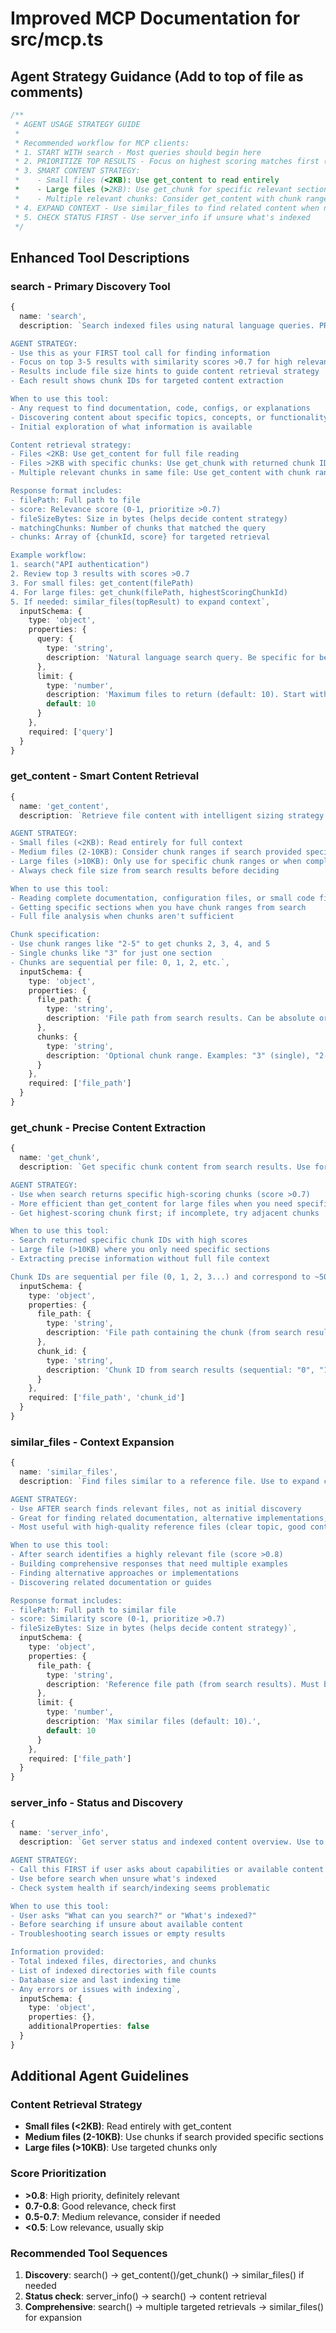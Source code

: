 # Improved MCP Documentation for src/mcp.ts

## Agent Strategy Guidance (Add to top of file as comments)

```typescript
/**
 * AGENT USAGE STRATEGY GUIDE
 *
 * Recommended workflow for MCP clients:
 * 1. START WITH search - Most queries should begin here
 * 2. PRIORITIZE TOP RESULTS - Focus on highest scoring matches first (>0.7 score)
 * 3. SMART CONTENT STRATEGY:
 *    - Small files (<2KB): Use get_content to read entirely
 *    - Large files (>2KB): Use get_chunk for specific relevant sections
 *    - Multiple relevant chunks: Consider get_content with chunk range
 * 4. EXPAND CONTEXT - Use similar_files to find related content when needed
 * 5. CHECK STATUS FIRST - Use server_info if unsure what's indexed
 */
```

## Enhanced Tool Descriptions

### search - Primary Discovery Tool

```typescript
{
  name: 'search',
  description: `Search indexed files using natural language queries. PRIMARY TOOL - start here for most user requests.

AGENT STRATEGY:
- Use this as your FIRST tool call for finding information
- Focus on top 3-5 results with similarity scores >0.7 for high relevance
- Results include file size hints to guide content retrieval strategy
- Each result shows chunk IDs for targeted content extraction

When to use this tool:
- Any request to find documentation, code, configs, or explanations
- Discovering content about specific topics, concepts, or functionality
- Initial exploration of what information is available

Content retrieval strategy:
- Files <2KB: Use get_content for full file reading
- Files >2KB with specific chunks: Use get_chunk with returned chunk IDs
- Multiple relevant chunks in same file: Use get_content with chunk range

Response format includes:
- filePath: Full path to file
- score: Relevance score (0-1, prioritize >0.7)
- fileSizeBytes: Size in bytes (helps decide content strategy)
- matchingChunks: Number of chunks that matched the query
- chunks: Array of {chunkId, score} for targeted retrieval

Example workflow:
1. search("API authentication")
2. Review top 3 results with scores >0.7
3. For small files: get_content(filePath)
4. For large files: get_chunk(filePath, highestScoringChunkId)
5. If needed: similar_files(topResult) to expand context`,
  inputSchema: {
    type: 'object',
    properties: {
      query: {
        type: 'string',
        description: 'Natural language search query. Be specific for better results.'
      },
      limit: {
        type: 'number',
        description: 'Maximum files to return (default: 10). Start with 5-10 for focused results.',
        default: 10
      }
    },
    required: ['query']
  }
}
```

### get_content - Smart Content Retrieval

```typescript
{
  name: 'get_content',
  description: `Retrieve file content with intelligent sizing strategy. Use for complete file reading or targeted chunk extraction.

AGENT STRATEGY:
- Small files (<2KB): Read entirely for full context
- Medium files (2-10KB): Consider chunk ranges if search provided specific chunks
- Large files (>10KB): Only use for specific chunk ranges or when complete file needed
- Always check file size from search results before deciding

When to use this tool:
- Reading complete documentation, configuration files, or small code files
- Getting specific sections when you have chunk ranges from search
- Full file analysis when chunks aren't sufficient

Chunk specification:
- Use chunk ranges like "2-5" to get chunks 2, 3, 4, and 5
- Single chunks like "3" for just one section
- Chunks are sequential per file: 0, 1, 2, etc.`,
  inputSchema: {
    type: 'object',
    properties: {
      file_path: {
        type: 'string',
        description: 'File path from search results. Can be absolute or relative.'
      },
      chunks: {
        type: 'string',
        description: 'Optional chunk range. Examples: "3" (single), "2-5" (range)'
      }
    },
    required: ['file_path']
  }
}
```

### get_chunk - Precise Content Extraction

```typescript
{
  name: 'get_chunk',
  description: `Get specific chunk content from search results. Use for precise content extraction from large files.

AGENT STRATEGY:
- Use when search returns specific high-scoring chunks (score >0.7)
- More efficient than get_content for large files when you need specific sections
- Get highest-scoring chunk first; if incomplete, try adjacent chunks

When to use this tool:
- Search returned specific chunk IDs with high scores
- Large file (>10KB) where you only need specific sections
- Extracting precise information without full file context

Chunk IDs are sequential per file (0, 1, 2, 3...) and correspond to ~500-word sections.`,
  inputSchema: {
    type: 'object',
    properties: {
      file_path: {
        type: 'string',
        description: 'File path containing the chunk (from search results)'
      },
      chunk_id: {
        type: 'string',
        description: 'Chunk ID from search results (sequential: "0", "1", "2"...)'
      }
    },
    required: ['file_path', 'chunk_id']
  }
}
```

### similar_files - Context Expansion

```typescript
{
  name: 'similar_files',
  description: `Find files similar to a reference file. Use to expand context after finding initial relevant content.

AGENT STRATEGY:
- Use AFTER search finds relevant files, not as initial discovery
- Great for finding related documentation, alternative implementations, or patterns
- Most useful with high-quality reference files (clear topic, good content)

When to use this tool:
- After search identifies a highly relevant file (score >0.8)
- Building comprehensive responses that need multiple examples
- Finding alternative approaches or implementations
- Discovering related documentation or guides

Response format includes:
- filePath: Full path to similar file
- score: Similarity score (0-1, prioritize >0.7)
- fileSizeBytes: Size in bytes (helps decide content strategy)`,
  inputSchema: {
    type: 'object',
    properties: {
      file_path: {
        type: 'string',
        description: 'Reference file path (from search results). Must be indexed.'
      },
      limit: {
        type: 'number',
        description: 'Max similar files (default: 10).',
        default: 10
      }
    },
    required: ['file_path']
  }
}
```

### server_info - Status and Discovery

```typescript
{
  name: 'server_info',
  description: `Get server status and indexed content overview. Use to understand scope before searching.

AGENT STRATEGY:
- Call this FIRST if user asks about capabilities or available content
- Use before search when unsure what's indexed
- Check system health if search/indexing seems problematic

When to use this tool:
- User asks "What can you search?" or "What's indexed?"
- Before searching if unsure about available content
- Troubleshooting search issues or empty results

Information provided:
- Total indexed files, directories, and chunks
- List of indexed directories with file counts
- Database size and last indexing time
- Any errors or issues with indexing`,
  inputSchema: {
    type: 'object',
    properties: {},
    additionalProperties: false
  }
}
```

## Additional Agent Guidelines

### Content Retrieval Strategy

- **Small files (<2KB)**: Read entirely with get_content
- **Medium files (2-10KB)**: Use chunks if search provided specific sections
- **Large files (>10KB)**: Use targeted chunks only

### Score Prioritization

- **>0.8**: High priority, definitely relevant
- **0.7-0.8**: Good relevance, check first
- **0.5-0.7**: Medium relevance, consider if needed
- **<0.5**: Low relevance, usually skip

### Recommended Tool Sequences

1. **Discovery**: search() → get_content()/get_chunk() → similar_files() if needed
2. **Status check**: server_info() → search() → content retrieval
3. **Comprehensive**: search() → multiple targeted retrievals → similar_files() for expansion
